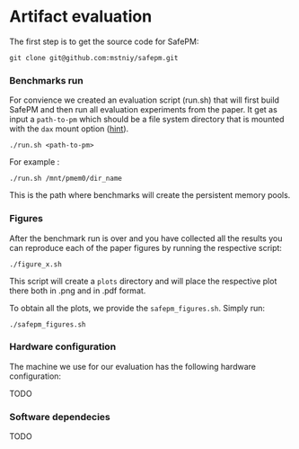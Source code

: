 # Artifact evaluation

The first step is to get the source code for SafePM:
```
git clone git@github.com:mstniy/safepm.git
```

### Benchmarks run

For convience we created an evaluation script (run.sh) that will first build SafePM and then run all evaluation experiments from the paper.
It get as input a `path-to-pm` which should be a file system directory that is mounted with the `dax` mount option ([hint](https://access.redhat.com/documentation/en-us/red_hat_enterprise_linux/7/html/storage_administration_guide/configuring-persistent-memory-for-file-system-direct-access-dax)).
``` 
./run.sh <path-to-pm>
```
For example :
```
./run.sh /mnt/pmem0/dir_name
```
This is the path where benchmarks will create the persistent memory pools.

### Figures

After the benchmark run is over and you have collected all the results you can reproduce each of the paper figures by running the respective script:
```
./figure_x.sh
```
This script will create a `plots` directory and will place the respective plot there both in .png and in .pdf format.

To obtain all the plots, we provide the `safepm_figures.sh`. 
Simply run:
```
./safepm_figures.sh
```

### Hardware configuration

The machine we use for our evaluation has the following hardware configuration:

TODO

### Software dependecies

TODO
